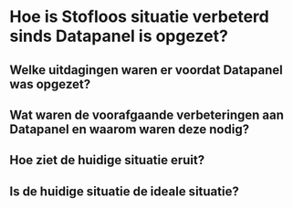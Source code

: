 # Hoe is Stofloos situatie verbeterd sinds Datapanel is opgezet?

## Welke uitdagingen waren er voordat Datapanel was opgezet?
 
## Wat waren de voorafgaande verbeteringen aan Datapanel en waarom waren deze nodig?
 
## Hoe ziet de huidige situatie eruit?

## Is de huidige situatie de ideale situatie? 
